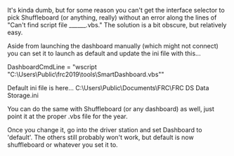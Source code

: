 It's kinda dumb, but for some reason you can't get the interface selector to pick Shuffleboard (or anything, really) without an error along the lines of "Can't find script file ______.vbs."
The solution is a bit obscure, but relatively easy.

Aside from launching the dashboard manually (which might not connect) you can set it to launch as default and update the ini file with this...

DashboardCmdLine = "wscript "C:\\Users\\Public\\frc2019\\tools\\SmartDashboard.vbs""

Default ini file is here...
C:\Users\Public\Documents\FRC\FRC DS Data Storage.ini

You can do the same with Shuffleboard (or any dashboard) as well, just point it at the proper .vbs file for the year.

Once you change it, go into the driver station and set Dashboard to 'default'. The others still probably won't work, but default is now shuffleboard or whatever you set it to.